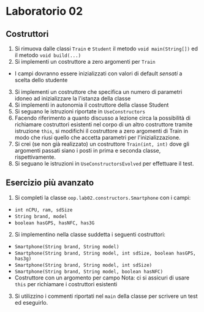 # Laboratorio 02

## Costruttori

1. Si rimuova dalle classi `Train` e `Student` il metodo `void main(String[])` ed il metodo `void build(...)`
2. Si implementi un costruttore a zero argomenti per `Train`
  - I campi dovranno essere inizializzati con valori di default *sensati* a scelta dello studente
3. Si implementi un costruttore che specifica un numero di parametri idoneo ad inizializzare la l'istanza della classe
4. Si implementi in autonomia il costruttore della classe Student
5. Si seguano le istruzioni riportate in `UseConstructors`
6. Facendo riferimento a quanto discusso a lezione circa la possibilità di richiamare costruttori esistenti nel corpo di un altro costruttore tramite istruzione `this`, si modifichi il costruttore a zero argomenti di Train in modo che riusi quello che accetta parametri per l'inizializzazione.
7. Si crei (se non già realizzato) un costruttore `Train(int, int)` dove gli argomenti passati siano i posti in prima e seconda classe, rispettivamente.
8. Si seguano le istruzioni in `UseConstructorsEvolved` per effettuare il test.

## Esercizio più avanzato
1. Si completi la classe `oop.lab02.constructors.Smartphone` con i campi:
  - `int nCPU, ram, sdSize`
  - `String brand, model`
  - `boolean hasGPS, hasNFC, has3G`
2. Si implementino nella classe suddetta i seguenti costruttori:
  - `Smartphone(String brand, String model)`
  - `Smartphone(String brand, String model, int sdSize, boolean hasGPS, has3g)`
  - `Smartphone(String brand, String model, int sdSize)`
  - `Smartphone(String brand, String model, boolean hasNFC)`
  - Costruttore con un argomento per campo
  Nota: ci si assicuri di usare `this` per richiamare i costruttori esistenti
3. Si utilizzino i commenti riportati nel `main` della classe per scrivere un test ed eseguirlo.